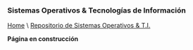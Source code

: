 
### Sistemas Operativos & Tecnologías de Información

[Home](https://profesantiago.github.io) \ [Repositorio de Sistemas Operativos & T.I.](https://github.com/ProfeSantiago/TI-OS)

**Página en construcción**


